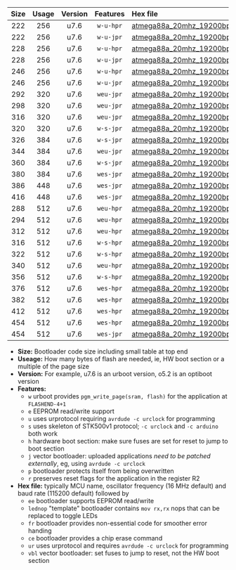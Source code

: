 |Size|Usage|Version|Features|Hex file|
|:-:|:-:|:-:|:-:|:--|
|222|256|u7.6|`w-u-hpr`|[atmega88a_20mhz_19200bps_ur.hex](https://raw.githubusercontent.com/stefanrueger/urboot/main//atmega88a_20mhz_19200bps_ur.hex)|
|222|256|u7.6|`w-u-jpr`|[atmega88a_20mhz_19200bps_ur_vbl.hex](https://raw.githubusercontent.com/stefanrueger/urboot/main//atmega88a_20mhz_19200bps_ur_vbl.hex)|
|228|256|u7.6|`w-u-hpr`|[atmega88a_20mhz_19200bps_lednop_ur.hex](https://raw.githubusercontent.com/stefanrueger/urboot/main//atmega88a_20mhz_19200bps_lednop_ur.hex)|
|228|256|u7.6|`w-u-jpr`|[atmega88a_20mhz_19200bps_lednop_ur_vbl.hex](https://raw.githubusercontent.com/stefanrueger/urboot/main//atmega88a_20mhz_19200bps_lednop_ur_vbl.hex)|
|246|256|u7.6|`w-u-hpr`|[atmega88a_20mhz_19200bps_lednop_fr_ur.hex](https://raw.githubusercontent.com/stefanrueger/urboot/main//atmega88a_20mhz_19200bps_lednop_fr_ur.hex)|
|246|256|u7.6|`w-u-jpr`|[atmega88a_20mhz_19200bps_lednop_fr_ur_vbl.hex](https://raw.githubusercontent.com/stefanrueger/urboot/main//atmega88a_20mhz_19200bps_lednop_fr_ur_vbl.hex)|
|292|320|u7.6|`weu-jpr`|[atmega88a_20mhz_19200bps_ee_ur_vbl.hex](https://raw.githubusercontent.com/stefanrueger/urboot/main//atmega88a_20mhz_19200bps_ee_ur_vbl.hex)|
|298|320|u7.6|`weu-jpr`|[atmega88a_20mhz_19200bps_ee_lednop_ur_vbl.hex](https://raw.githubusercontent.com/stefanrueger/urboot/main//atmega88a_20mhz_19200bps_ee_lednop_ur_vbl.hex)|
|316|320|u7.6|`weu-jpr`|[atmega88a_20mhz_19200bps_ee_lednop_fr_ur_vbl.hex](https://raw.githubusercontent.com/stefanrueger/urboot/main//atmega88a_20mhz_19200bps_ee_lednop_fr_ur_vbl.hex)|
|320|320|u7.6|`w-s-jpr`|[atmega88a_20mhz_19200bps_vbl.hex](https://raw.githubusercontent.com/stefanrueger/urboot/main//atmega88a_20mhz_19200bps_vbl.hex)|
|326|384|u7.6|`w-s-jpr`|[atmega88a_20mhz_19200bps_lednop_vbl.hex](https://raw.githubusercontent.com/stefanrueger/urboot/main//atmega88a_20mhz_19200bps_lednop_vbl.hex)|
|344|384|u7.6|`weu-jpr`|[atmega88a_20mhz_19200bps_ee_lednop_fr_ce_ur_vbl.hex](https://raw.githubusercontent.com/stefanrueger/urboot/main//atmega88a_20mhz_19200bps_ee_lednop_fr_ce_ur_vbl.hex)|
|360|384|u7.6|`w-s-jpr`|[atmega88a_20mhz_19200bps_lednop_fr_vbl.hex](https://raw.githubusercontent.com/stefanrueger/urboot/main//atmega88a_20mhz_19200bps_lednop_fr_vbl.hex)|
|380|384|u7.6|`wes-jpr`|[atmega88a_20mhz_19200bps_ee_vbl.hex](https://raw.githubusercontent.com/stefanrueger/urboot/main//atmega88a_20mhz_19200bps_ee_vbl.hex)|
|386|448|u7.6|`wes-jpr`|[atmega88a_20mhz_19200bps_ee_lednop_vbl.hex](https://raw.githubusercontent.com/stefanrueger/urboot/main//atmega88a_20mhz_19200bps_ee_lednop_vbl.hex)|
|416|448|u7.6|`wes-jpr`|[atmega88a_20mhz_19200bps_ee_lednop_fr_vbl.hex](https://raw.githubusercontent.com/stefanrueger/urboot/main//atmega88a_20mhz_19200bps_ee_lednop_fr_vbl.hex)|
|288|512|u7.6|`weu-hpr`|[atmega88a_20mhz_19200bps_ee_ur.hex](https://raw.githubusercontent.com/stefanrueger/urboot/main//atmega88a_20mhz_19200bps_ee_ur.hex)|
|294|512|u7.6|`weu-hpr`|[atmega88a_20mhz_19200bps_ee_lednop_ur.hex](https://raw.githubusercontent.com/stefanrueger/urboot/main//atmega88a_20mhz_19200bps_ee_lednop_ur.hex)|
|312|512|u7.6|`weu-hpr`|[atmega88a_20mhz_19200bps_ee_lednop_fr_ur.hex](https://raw.githubusercontent.com/stefanrueger/urboot/main//atmega88a_20mhz_19200bps_ee_lednop_fr_ur.hex)|
|316|512|u7.6|`w-s-hpr`|[atmega88a_20mhz_19200bps.hex](https://raw.githubusercontent.com/stefanrueger/urboot/main//atmega88a_20mhz_19200bps.hex)|
|322|512|u7.6|`w-s-hpr`|[atmega88a_20mhz_19200bps_lednop.hex](https://raw.githubusercontent.com/stefanrueger/urboot/main//atmega88a_20mhz_19200bps_lednop.hex)|
|340|512|u7.6|`weu-hpr`|[atmega88a_20mhz_19200bps_ee_lednop_fr_ce_ur.hex](https://raw.githubusercontent.com/stefanrueger/urboot/main//atmega88a_20mhz_19200bps_ee_lednop_fr_ce_ur.hex)|
|356|512|u7.6|`w-s-hpr`|[atmega88a_20mhz_19200bps_lednop_fr.hex](https://raw.githubusercontent.com/stefanrueger/urboot/main//atmega88a_20mhz_19200bps_lednop_fr.hex)|
|376|512|u7.6|`wes-hpr`|[atmega88a_20mhz_19200bps_ee.hex](https://raw.githubusercontent.com/stefanrueger/urboot/main//atmega88a_20mhz_19200bps_ee.hex)|
|382|512|u7.6|`wes-hpr`|[atmega88a_20mhz_19200bps_ee_lednop.hex](https://raw.githubusercontent.com/stefanrueger/urboot/main//atmega88a_20mhz_19200bps_ee_lednop.hex)|
|412|512|u7.6|`wes-hpr`|[atmega88a_20mhz_19200bps_ee_lednop_fr.hex](https://raw.githubusercontent.com/stefanrueger/urboot/main//atmega88a_20mhz_19200bps_ee_lednop_fr.hex)|
|454|512|u7.6|`wes-hpr`|[atmega88a_20mhz_19200bps_ee_lednop_fr_ce.hex](https://raw.githubusercontent.com/stefanrueger/urboot/main//atmega88a_20mhz_19200bps_ee_lednop_fr_ce.hex)|
|454|512|u7.6|`wes-jpr`|[atmega88a_20mhz_19200bps_ee_lednop_fr_ce_vbl.hex](https://raw.githubusercontent.com/stefanrueger/urboot/main//atmega88a_20mhz_19200bps_ee_lednop_fr_ce_vbl.hex)|

- **Size:** Bootloader code size including small table at top end
- **Useage:** How many bytes of flash are needed, ie, HW boot section or a multiple of the page size
- **Version:** For example, u7.6 is an urboot version, o5.2 is an optiboot version
- **Features:**
  + `w` urboot provides `pgm_write_page(sram, flash)` for the application at `FLASHEND-4+1`
  + `e` EEPROM read/write support
  + `u` uses urprotocol requiring `avrdude -c urclock` for programming
  + `s` uses skeleton of STK500v1 protocol; `-c urclock` and `-c arduino` both work
  + `h` hardware boot section: make sure fuses are set for reset to jump to boot section
  + `j` vector bootloader: uploaded applications *need to be patched externally*, eg, using `avrdude -c urclock`
  + `p` bootloader protects itself from being overwritten
  + `r` preserves reset flags for the application in the register R2
- **Hex file:** typically MCU name, oscillator frequency (16 MHz default) and baud rate (115200 default) followed by
  + `ee` bootloader supports EEPROM read/write
  + `lednop` "template" bootloader contains `mov rx,rx` nops that can be replaced to toggle LEDs
  + `fr` bootloader provides non-essential code for smoother error handing
  + `ce` bootloader provides a chip erase command
  + `ur` uses urprotocol and requires `avrdude -c urclock` for programming
  + `vbl` vector bootloader: set fuses to jump to reset, not the HW boot section
